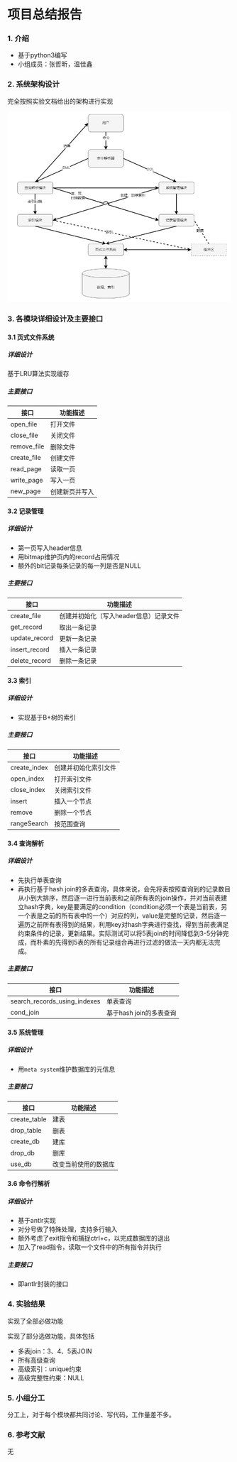 # 项目总结报告

### 1. 介绍

- 基于python3编写
- 小组成员：张哲昕，温佳鑫

### 2. 系统架构设计

完全按照实验文档给出的架构进行实现

<img src="pic/image-20220110225850478.png" alt="image-20220110225850478" style="zoom: 67%;" />

### 3. 各模块详细设计及主要接口

#### 3.1 页式文件系统

##### 详细设计

基于LRU算法实现缓存

##### 主要接口

| 接口        | 功能描述       |
| ----------- | -------------- |
| open_file   | 打开文件       |
| close_file  | 关闭文件       |
| remove_file | 删除文件       |
| create_file | 创建文件       |
| read_page   | 读取一页       |
| write_page  | 写入一页       |
| new_page    | 创建新页并写入 |

#### 3.2 记录管理

##### 详细设计

- 第一页写入header信息
- 用bitmap维护页内的record占用情况
- 额外的bit记录每条记录的每一列是否是NULL

##### 主要接口

| 接口          | 功能描述                               |
| ------------- | -------------------------------------- |
| create_file   | 创建并初始化（写入header信息）记录文件 |
| get_record    | 取出一条记录                           |
| update_record | 更新一条记录                           |
| insert_record | 插入一条记录                           |
| delete_record | 删除一条记录                           |

#### 3.3 索引

##### 详细设计

- 实现基于B+树的索引

##### 主要接口

| 接口         | 功能描述             |
| ------------ | -------------------- |
| create_index | 创建并初始化索引文件 |
| open_index   | 打开索引文件         |
| close_index  | 关闭索引文件         |
| insert       | 插入一个节点         |
| remove       | 删除一个节点         |
| rangeSearch  | 按范围查询           |

#### 3.4 查询解析

##### 详细设计

- 先执行单表查询
- 再执行基于hash join的多表查询，具体来说，会先将表按照查询到的记录数目从小到大排序，然后逐一进行当前表和之前所有表的join操作，并对当前表建立hash字典，key是要满足的condition（condition必须一个表是当前表，另一个表是之前的所有表中的一个）对应的列，value是完整的记录，然后逐一遍历之前所有表得到的结果，利用key对hash字典进行查找，得到当前表满足约束条件的记录，更新结果。实际测试可以将5表join的时间降低到3-5分钟完成，而朴素的先得到5表的所有记录组合再进行过滤的做法一天内都无法完成。

##### 主要接口

| 接口                         | 功能描述                |
| ---------------------------- | ----------------------- |
| search_records_using_indexes | 单表查询                |
| cond_join                    | 基于hash join的多表查询 |

#### 3.5 系统管理

##### 详细设计

- 用`meta system`维护数据库的元信息

##### 主要接口

| 接口         | 功能描述             |
| ------------ | -------------------- |
| create_table | 建表                 |
| drop_table   | 删表                 |
| create_db    | 建库                 |
| drop_db      | 删库                 |
| use_db       | 改变当前使用的数据库 |

#### 3.6 命令行解析

##### 详细设计

- 基于antlr实现
- 对分号做了特殊处理，支持多行输入
- 额外考虑了exit指令和捕捉ctrl+c，以完成数据库的退出
- 加入了read指令，读取一个文件中的所有指令并执行

##### 主要接口

- 即antlr封装的接口

### 4. 实验结果

实现了全部必做功能

实现了部分选做功能，具体包括

- 多表join：3、4、5表JOIN
- 所有高级查询
- 高级索引：unique约束
- 高级完整性约束：NULL

### 5. 小组分工

分工上，对于每个模块都共同讨论、写代码，工作量差不多。

### 6. 参考文献

无
